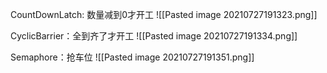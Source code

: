 CountDownLatch: 数量减到0才开工
![[Pasted image 20210727191323.png]]

CyclicBarrier：全到齐了才开工
![[Pasted image 20210727191334.png]]

Semaphore：抢车位
![[Pasted image 20210727191351.png]]